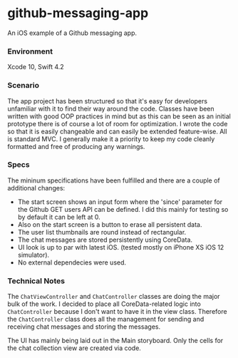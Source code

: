 # github-messaging-app
An iOS example of a Github messaging app.

### Environment

Xcode 10, Swift 4.2

### Scenario

The app project has been structured so that it's easy for developers unfamiliar with it to find their way around the code. Classes have been written with good OOP practices in mind but as this can be seen as an initial prototype there is of course a lot of room for optimization. I wrote the code so that it is easily changeable and can easily be extended feature-wise. All is standard MVC. I generally make it a priority to keep my code cleanly formatted and free of producing any warnings.

### Specs

The mininum specifications have been fulfilled and there are a couple of additional changes:

- The start screen shows an input form where the 'since' parameter for the Github GET users API can be defined. I did this mainly for testing so by default it can be left at 0.
- Also on the start screen is a button to erase all persistent data.
- The user list thumbnails are round instead of rectangular.
- The chat messages are stored persistently using CoreData.
- UI look is up to par with latest iOS. (tested mostly on iPhone XS iOS 12 simulator).
- No external dependecies were used.

### Technical Notes

The `ChatViewController` and `ChatController` classes are doing the major bulk of the work. I decided to place all CoreData-related logic into `ChatController` because I don't want to have it in the view class. Therefore the `ChatController` class does all the management for sending and receiving chat messages and storing the messages.

The UI has mainly being laid out in the Main storyboard. Only the cells for the chat collection view are created via code.

